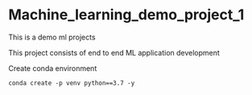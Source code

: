 # Machine_learning_demo_project_1
This is a demo ml projects 

This project consists of end to end ML application development

Create conda environment
```
conda create -p venv python==3.7 -y
```